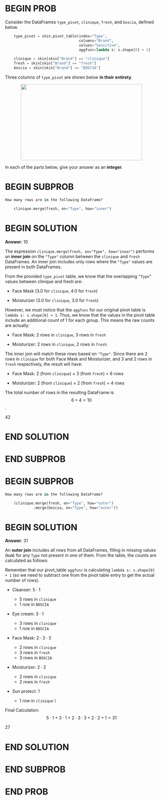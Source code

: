 # BEGIN PROB

Consider the DataFrames `type_pivot`, `clinique`, `fresh`, and `boscia`,
defined below.

```python
    type_pivot = skin.pivot_table(index="Type",
                                  columns="Brand", 
                                  values="Sensitive",
                                  aggfunc=lambda s: s.shape[0] + 1)
                                   
    clinique = skin[skin["Brand"] == "clinique"]
    fresh = skin[skin["Brand"] == "fresh"]
    boscia = skin[skin["Brand"] == "BOSCIA"]
```
Three columns of `type_pivot` are shown below **in their entirety**.

<center><img src="..\assets\images\fa24-final\type-pivot.png" width=400 height=250></center>

In each of the parts below, give your answer as an **integer**.

# BEGIN SUBPROB
```python
How many rows are in the following DataFrame?

    clinique.merge(fresh, on="Type", how="inner")
```
# BEGIN SOLUTION

**Answer**: 10

The expression `clinique.merge(fresh, on="Type", how="inner")` performs an **inner join** on the `"Type"` column between the `clinique` and `fresh` DataFrames. An inner join includes only rows where the `"Type"` values are present in both DataFrames.

From the provided `type_pivot` table, we know that  the overlapping `”Type”` values between clinique and fresh are:

  - Face Mask (3.0 for `clinique`, 4.0 for `fresh`)

  - Moisturizer (3.0 for `clinique`, 3.0 for `fresh`)

However, we must notice that the `aggfunc` for our original pivot table is `lambda s: s.shape[0] + 1`. Thus, we know that the values in the pivot table include an additional count of 1 for each group. This means the raw counts are actually:

- Face Mask: 2 rows in `clinique`, 3 rows in `fresh`

- Moisturizer: 2 rows in `clinique`, 2 rows in `fresh`

The inner join will match these rows based on `"Type"`. Since there are 2 rows in `clinique` for both Face Mask and Moisturizer, and 3 and 2 rows in `fresh` respectively, the result will have:

- Face Mask: 2 (from `clinique`) × 3 (from `fresh`) = 6 rows

- Moisturizer: 2 (from `clinique`) × 2 (from `fresh`) = 4 rows

The total number of rows in the resulting DataFrame is $$6 + 4 = 10$$.

<average>42</average>

# END SOLUTION

# END SUBPROB

# BEGIN SUBPROB
```python
How many rows are in the following DataFrame?

    (clinique.merge(fresh, on="Type", how="outer")
             .merge(boscia, on="Type", how="outer"))
```

# BEGIN SOLUTION
**Answer**: 31

An **outer join** includes all rows from all DataFrames, filling in missing values (`NaN`) for any `Type` not present in one of them. From the table, the counts are calculated as follows:

Remember that our pivot_table `aggfunc` is calculating `lambda s: s.shape[0] + 1` (so we need to subtract one from the pivot table entry to get the actual number of rows).

- Cleanser: $5 \cdot 1$
  - 5 rows in `clinique`
  - 1 row in `BOSCIA`
- Eye cream: $3 \cdot 1$
  - 3 rows in `clinique`
  - 1 row in `BOSCIA`
- Face Mask: $2 \cdot 3 \cdot 3$
  - 2 rows in `clinique`
  - 3 rows in `fresh`
  - 3 rows in `BOSCIA`
- Moisturizer: $2 \cdot 2$
  - 2 rows in `clinique`
  - 2 rows in `fresh`

- Sun protect: 1
  - 1 row in `clinique`
\

Final Calculation:
$$5 \cdot 1 + 3 \cdot 1 + 2 \cdot 3 \cdot 3 + 2 \cdot 2 + 1 = 31$$

<average>27</average>

# END SOLUTION

# END SUBPROB

# END PROB